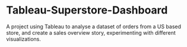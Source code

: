# Tableau-Superstore-Dashboard
A project using Tableau to analyse a dataset of orders from a US based store, and create a sales overview story, experimenting with different visualizations.
